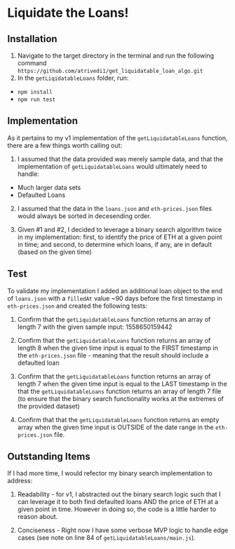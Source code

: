 # Liquidate the Loans!

## Installation 
1. Navigate to the target directory in the terminal and run the following command `https://github.com/atrivedi1/get_liquidatable_loan_algo.git`
2. In the `getLiqidatableLoans` folder, run:
  - `npm install`
  - `npm run test`

## Implementation
As it pertains to my v1 implementation of the `getLiquidatableLoans` function, there are a few things worth calling out: 

1. I assumed that the data provided was merely sample data, and that the implementation of `getLiquidatableLoans` would ultimately need to handle:
 - Much larger data sets
 - Defaulted Loans
 
2. I assumed that the data in the `loans.json` and `eth-prices.json` files would always be sorted in decesending order. 

3. Given #1 and #2, I decided to leverage a binary search algorithm twice in my implementation: first, to identify the price of ETH at a given point in time; and second, to determine which loans, if any, are in default (based on the given time)

## Test

To validate my implementation I added an additional loan object to the end of `loans.json` with a `filledAt` value ~90 days before the first timestamp in `eth-prices.json` and created the following tests:

1. Confirm that the `getLiquidatableLoans` function returns an array of length 7 with the given sample input: 1558650159442

2. Confirm that the `getLiquidatableLoans` function returns an array of length 8 when the given time input is equal to the FIRST timestamp in the `eth-prices.json` file - meaning that the result should include a defaulted loan

3. Confirm that the `getLiquidatableLoans` function returns an array of length 7 when the given time input is equal to the LAST timestamp in the that the `getLiquidatableLoans` function returns an array of length 7 file (to ensure that the binary search functionality works at the extremes of the provided dataset)

4. Confirm that that the `getLiquidatableLoans` function returns an empty array when the given time input is OUTSIDE of the date range in the `eth-prices.json` file. 


## Outstanding Items

If I had more time, I would refector my binary search implementation to address:

1. Readability - for v1, I abstracted out the binary search logic such that I can leverage it to both find defaulted loans AND the price of ETH at a given point in time. However in doing so, the code is a little harder to reason about. 

2. Conciseness - Right now I have some verbose MVP logic to handle edge cases (see note on line 84 of `getLiquidatableLoans/main.js`). 



